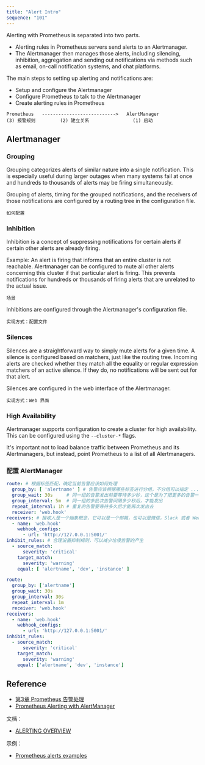 ```yaml
---
title: "Alert Intro"
sequence: "101"
---
```


Alerting with Prometheus is separated into two parts.

- Alerting rules in Prometheus servers send alerts to an Alertmanager.
- The Alertmanager then manages those alerts,
  including silencing, inhibition, aggregation and sending out notifications via methods
  such as email, on-call notification systems, and chat platforms.

The main steps to setting up alerting and notifications are:

- Setup and configure the Alertmanager
- Configure Prometheus to talk to the Alertmanager
- Create alerting rules in Prometheus


```text
Prometheus   --------------------------->   AlertManager
(3) 报警规则         (2) 建立关系                (1) 启动
```

## Alertmanager

### Grouping

Grouping categorizes alerts of similar nature into a single notification.
This is especially useful during larger outages
when many systems fail at once and hundreds to thousands of alerts may be firing simultaneously.

Grouping of alerts, timing for the grouped notifications,
and the receivers of those notifications are configured by a routing tree in the configuration file.

```text
如何配置
```

### Inhibition

Inhibition is a concept of suppressing notifications for certain alerts
if certain other alerts are already firing.

Example: An alert is firing that informs that an entire cluster is not reachable.
Alertmanager can be configured to mute all other alerts concerning this cluster if that particular alert is firing.
This prevents notifications for hundreds or thousands of firing alerts that are unrelated to the actual issue.

```text
场景
```

Inhibitions are configured through the Alertmanager's configuration file.

```text
实现方式：配置文件
```

### Silences

Silences are a straightforward way to simply mute alerts for a given time.
A silence is configured based on matchers, just like the routing tree.
Incoming alerts are checked whether they match all the equality or regular expression matchers of an active silence.
If they do, no notifications will be sent out for that alert.

Silences are configured in the web interface of the Alertmanager.

```text
实现方式：Web 界面
```

### High Availability

Alertmanager supports configuration to create a cluster for high availability.
This can be configured using the `--cluster-*` flags.

It's important not to load balance traffic between Prometheus and its Alertmanagers,
but instead, point Prometheus to a list of all Alertmanagers.

### 配置 AlertManager

```yaml
route: # 根据标签匹配，确定当前告警应该如何处理
  group_by: [ 'alertname' ] # 告警应该根据哪些标签进行分组，不分组可以指定 ...
  group_wait: 30s     # 同一组的告警发出前要等待多少秒，这个是为了把更多的告警一个批次发出去
  group_interval: 5m  # 同一组的多批次告警间隔多少秒后，才能发出
  repeat_interval: 1h # 重复的告警要等待多久后才能再次发出去
  receiver: 'web.hook'
receivers: # 接收人是一个抽象概念，它可以是一个邮箱，也可以是微信，Slack 或者 Webhook 等，接收人一般配合告警路由使用
  - name: 'web.hook'
    webhook_configs:
      - url: 'http://127.0.0.1:5001/'
inhibit_rules: # 合理设置抑制规则，可以减少垃圾告警的产生
  - source_match:
      severity: 'critical'
    target_match:
      severity: 'warning'
    equal: [ 'alertname', 'dev', 'instance' ]
```

```yaml
route:
  group_by: ['alertname']
  group_wait: 30s
  group_interval: 30s
  repeat_interval: 1m
  receiver: 'web.hook'
receivers:
  - name: 'web.hook'
    webhook_configs:
      - url: 'http://127.0.0.1:5001/'
inhibit_rules:
  - source_match:
      severity: 'critical'
    target_match:
      severity: 'warning'
    equal: ['alertname', 'dev', 'instance']
```

## Reference

- [第3章 Prometheus 告警处理](https://www.prometheus.wang/alert/)
- [Prometheus Alerting with AlertManager](https://medium.com/devops-dudes/prometheus-alerting-with-alertmanager-e1bbba8e6a8e)

文档：

- [ALERTING OVERVIEW](https://prometheus.io/docs/alerting/latest/overview/)

示例：

- [Prometheus alerts examples](https://alex.dzyoba.com/blog/prometheus-alerts/)
